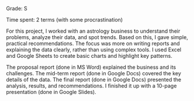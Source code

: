 Grade: S

Time spent: 2 terms (with some procrastination)

For this project, I worked with an astrology business to understand their problems, analyze their data, and spot trends. Based on this, I gave simple, practical recommendations. The focus was more on writing reports and explaining the data clearly, rather than using complex tools. I used Excel and Google Sheets to create basic charts and highlight key patterns.

The proposal report (done in MS Word) explained the business and its challenges.
The mid-term report (done in Google Docs) covered the key details of the data.
The final report (done in Google Docs) presented the analysis, results, and recommendations.
I finished it up with a 10-page presentation (done in Google Slides).






